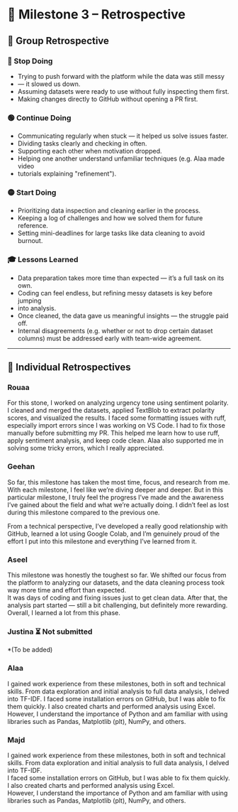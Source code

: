 # 📌 Milestone 3 – Retrospective

## 🧠 Group Retrospective

### 🔴 Stop Doing

- Trying to push forward with the platform while the data was still messy
- — it slowed us down.  
- Assuming datasets were ready to use without fully inspecting them first.  
- Making changes directly to GitHub without opening a PR first.  

### 🟢 Continue Doing

- Communicating regularly when stuck — it helped us solve issues faster.  
- Dividing tasks clearly and checking in often.  
- Supporting each other when motivation dropped.  
- Helping one another understand unfamiliar techniques (e.g. Alaa made video
- tutorials explaining "refinement").  

### 🟡 Start Doing

- Prioritizing data inspection and cleaning earlier in the process.  
- Keeping a log of challenges and how we solved them for future reference.  
- Setting mini-deadlines for large tasks like data cleaning to avoid burnout.  

### 🎓 Lessons Learned

- Data preparation takes more time than expected — it’s a full task on its own.
- Coding can feel endless, but refining messy datasets is key before jumping
- into analysis.  
- Once cleaned, the data gave us meaningful insights — the struggle paid off.  
- Internal disagreements (e.g. whether or not to drop certain dataset columns)
 must be addressed early with team-wide agreement.  

---

## 👤 Individual Retrospectives

### **Rouaa**

For this stone, I worked on analyzing urgency tone using sentiment polarity.
I cleaned and merged the datasets, applied TextBlob to extract polarity scores,
and visualized the results.
I faced some formatting issues with ruff, especially import errors since I was
working on VS Code. I had to fix those manually before submitting my PR.
This helped me learn how to use ruff, apply sentiment analysis, and keep code
clean. Alaa also supported me in solving some tricky errors, which I really appreciated.

### **Geehan**

So far, this milestone has taken the most time, focus, and research from me.
With each milestone, I feel like we’re diving deeper and deeper.
But in this particular milestone, I truly feel the progress I’ve made and the
awareness I’ve gained about the field and what we’re actually doing. I didn’t
feel as lost during this milestone compared to the previous one.

From a technical perspective,
I’ve developed a really good relationship with GitHub,
learned a lot using Google Colab,
and I’m genuinely proud of the effort I put into this milestone and everything
I’ve learned from it.

### **Aseel**

This milestone was honestly the toughest so far. We shifted our focus from the
platform to analyzing our datasets, and the data cleaning process took way more
time and effort than expected.  
It was days of coding and fixing issues just to get clean data. After that,
the analysis part started — still a bit challenging, but definitely more rewarding.
Overall, I learned a lot from this phase.

### **Justina** ⏳ Not submitted  

*(To be added)

### **Alaa**

I gained work experience from these milestones, both in soft and technical skills.
From data exploration and initial analysis to full data analysis, I delved into
 TF-IDF.
I faced some installation errors on GitHub, but I was able to fix them quickly.
I also created charts and performed analysis using Excel.  
However, I understand the importance of Python and am familiar with using
libraries such as Pandas, Matplotlib (plt), NumPy, and others.

### **Majd**  

I gained work experience from these milestones, both in soft and technical skills.
From data exploration and initial analysis to full data analysis, I delved into
TF-IDF.  
I faced some installation errors on GitHub, but I was able to fix them quickly.
I also created charts and performed analysis using Excel.  
However, I understand the importance of Python and am familiar with using
libraries such as Pandas, Matplotlib (plt), NumPy, and others.
